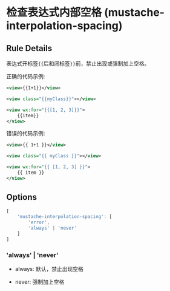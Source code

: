 # 检查表达式内部空格 (mustache-interpolation-spacing)


## Rule Details

表达式开标签`{{`后和闭标签`}}`前，禁止出现或强制加上空格。

正确的代码示例:

```xml
<view>{{1+1}}</view>

<view class="{{myClass}}"></view>

<view wx:for="{{[1, 2, 3]}}">
    {{item}}
</view>
```

错误的代码示例:

```xml
<view>{{ 1+1 }}</view>

<view class="{{ myClass }}"></view>

<view wx:for="{{ [1, 2, 3] }}">
    {{ item }}
</view>
```

## Options

```javascript
[
    'mustache-interpolation-spacing': [
        'error',
        'always' | 'never'
    ]
]
```

### 'always' | 'never'
-   always: 默认，禁止出现空格

-   never: 强制加上空格